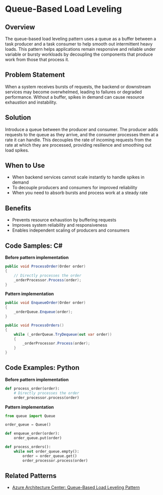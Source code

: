 # Queue-Based Load Leveling

## Overview
The queue-based load leveling pattern uses a queue as a buffer between a task producer and a task consumer to help smooth out intermittent heavy loads. This pattern helps applications remain responsive and reliable under variable or bursty workloads by decoupling the components that produce work from those that process it.

## Problem Statement
When a system receives bursts of requests, the backend or downstream services may become overwhelmed, leading to failures or degraded performance. Without a buffer, spikes in demand can cause resource exhaustion and instability.

## Solution
Introduce a queue between the producer and consumer. The producer adds requests to the queue as they arrive, and the consumer processes them at a rate it can handle. This decouples the rate of incoming requests from the rate at which they are processed, providing resilience and smoothing out load spikes.

## When to Use
- When backend services cannot scale instantly to handle spikes in demand
- To decouple producers and consumers for improved reliability
- When you need to absorb bursts and process work at a steady rate

## Benefits
- Prevents resource exhaustion by buffering requests
- Improves system reliability and responsiveness
- Enables independent scaling of producers and consumers

## Code Samples: C#

**Before pattern implementation**
```csharp
public void ProcessOrder(Order order)
{
    // Directly processes the order
    _orderProcessor.Process(order);
}
```

**Pattern implementation**
```csharp
public void EnqueueOrder(Order order)
{
    _orderQueue.Enqueue(order);
}

public void ProcessOrders()
{
    while (_orderQueue.TryDequeue(out var order))
    {
        _orderProcessor.Process(order);
    }
}
```

## Code Examples: Python

**Before pattern implementation**
```python
def process_order(order):
    # Directly processes the order
    order_processor.process(order)
```

**Pattern implementation**
```python
from queue import Queue

order_queue = Queue()

def enqueue_order(order):
    order_queue.put(order)

def process_orders():
    while not order_queue.empty():
        order = order_queue.get()
        order_processor.process(order)
```

## Related Patterns
- [Azure Architecture Center: Queue-Based Load Leveling Pattern](https://learn.microsoft.com/azure/architecture/patterns/queue-based-load-leveling)


